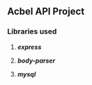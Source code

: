 ## Acbel API Project
 
### Libraries used
1) ***express*** 

2) ***body-parser***

3) ***mysql***

<!-- 4) ***** -->
